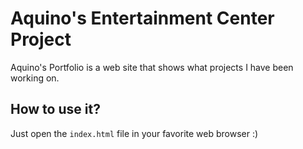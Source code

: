 # Aquino's Entertainment Center Project
Aquino's Portfolio is a web site that shows what projects I have been working on.

## How to use it?

Just open the ```index.html``` file in your favorite web browser :)

